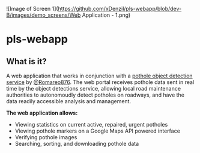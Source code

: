 ![Image of Screen 1](https://github.com/xDenzil/pls-webapp/blob/dev-B/images/demo_screens/Web Application - 1.png)

# pls-webapp

## What is it?

A web application that works in conjunction with a [pothole object detection service](https://github.com/Romareo876/potholeLocationSystem) by [@Romareo876](https://github.com/Romareo876).
The web portal receives pothole data sent in real time by the object detections service, allowing local road maintenance authorities to autonomoudly detect potholes on roadways, and have the data readily accessible analysis and management.

**The web application allows:**

- Viewing statistics on current active, repaired, urgent potholes
- Viewing pothole markers on a Google Maps API powered interface
- Verifying pothole images
- Searching, sorting, and downloading pothole data

